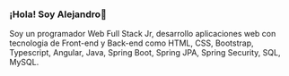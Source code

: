 ### ¡Hola! Soy Alejandro👋
Soy un programador Web Full Stack Jr, desarrollo aplicaciones web con tecnologia de Front-end y Back-end como HTML, CSS, Bootstrap, Typescript, Angular, Java, Spring Boot, Spring JPA, Spring Security, SQL, MySQL.
